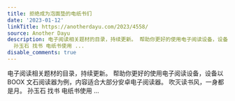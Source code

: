 ```yaml
---
title: 拒绝成为泡面垫的电纸书们
date: '2023-01-12'
linkTitle: https://anotherdayu.com/2023/4558/
source: Another Dayu
description: 电子阅读相关题材的目录，持续更新。 帮助你更好的使用电子阅读设备，设备以 BOOX 文石阅读器为例，内容适合大部分安卓电子阅读器。 吹灭读书风，一身都是月。
  孙玉石 找书 电纸书使用 ...
disable_comments: true
---
```

电子阅读相关题材的目录，持续更新。 帮助你更好的使用电子阅读设备，设备以 BOOX 文石阅读器为例，内容适合大部分安卓电子阅读器。 吹灭读书风，一身都是月。 孙玉石 找书 电纸书使用 ...